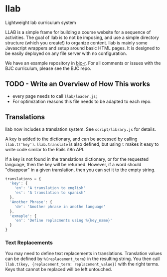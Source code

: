 llab
====

Lightweight lab curriculum system

LLAB is a simple frame for building a course website for a sequence of activities. The goal of llab is to not be imposing, and use a simple directory structure (which you create!) to organize content. llab is mainly some Javascript wrappers and setup around basic HTML pages. It is designed to be easily deployed on any file server with no configuration.

We have an example repository in [bjc-r][bjcr]. For all comments or issues with the BJC curriculum, please see the BJC repo.

[bjcr]: https://github.com/bjc-edc/bjc-r/

## TODO - Write an Overview of How This works
* every page needs to call `llab/loader.js`;
* For optimization reasons this file needs to be adapted to each repo.

## Translations

llab now includes a translation system.
See `script/library.js` for details.

A key is added to the dictionary, and can be accessed by calling `llab.t('key')`.
`llab.translate` is also defined, but using `t` makes it easy to write code similar to the Rails i18n API.

If a key is not found in the translations dictionary, or for the requested language, then the key will be returned.
However, if a word should "disappear" in a given translation, then you can set it to the empty string.

```js
translations = {
  'key': {
    'en': 'A translation to english'
    'es': 'A translation to spanish'
  },
  'Another Phrase': {
    'de': 'Another phrase in anothe language'
  },
  'exmaple': {
    'en': 'Define replacments using %{key_name}'
  }
}
```

### Text Replacements
You may need to define text replacements in translations.
Translation values can be defined by `%{replacement_term}` in the resulting string.
You then call `llab.t(key, {replacement_term: replacement_value})` with the right terms.
Keys that cannot be replaced will be left untouched.
